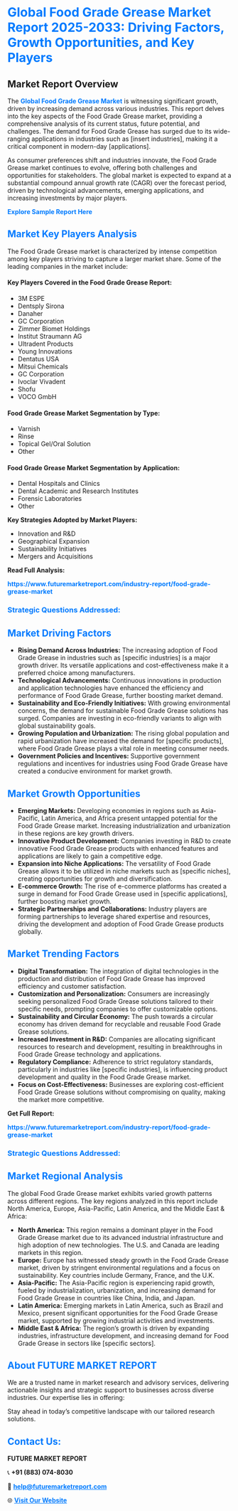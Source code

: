 <h1 style="color: #007BFF;">Global Food Grade Grease Market Report 2025-2033: Driving Factors, Growth Opportunities, and Key Players</h1>

<section id="overview">
<h2>Market Report Overview</h2>
<p>The <a href="https://www.futuremarketreport.com/industry-report/food-grade-grease-market" style="color: #007BFF; text-decoration: none;"><strong>Global Food Grade Grease Market</strong></a> is witnessing significant growth, driven by increasing demand across various industries. This report delves into the key aspects of the Food Grade Grease market, providing a comprehensive analysis of its current status, future potential, and challenges. The demand for Food Grade Grease has surged due to its wide-ranging applications in industries such as [insert industries], making it a critical component in modern-day [applications].</p>
<p>As consumer preferences shift and industries innovate, the Food Grade Grease market continues to evolve, offering both challenges and opportunities for stakeholders. The global market is expected to expand at a substantial compound annual growth rate (CAGR) over the forecast period, driven by technological advancements, emerging applications, and increasing investments by major players.</p>
</section>

<section id="overview">
<p><a href="https://www.futuremarketreport.com/request-sample/reportId=32478" style="color: #007BFF; text-decoration: none;"><strong>Explore Sample Report Here</strong></a></p>
</section>

<section id="key-players">
<h2 style="color: #007BFF;">Market Key Players Analysis</h2>
<p>The Food Grade Grease market is characterized by intense competition among key players striving to capture a larger market share. Some of the leading companies in the market include:</p>
<h4>Key Players Covered in the Food Grade Grease Report:</h4>
<ul><li>3M ESPE</li><li>Dentsply Sirona</li><li>Danaher</li><li>GC Corporation</li><li>Zimmer Biomet Holdings</li><li>Institut Straumann AG</li><li>Ultradent Products</li><li>Young Innovations</li><li>Dentatus USA</li><li>Mitsui Chemicals</li><li>GC Corporation</li><li>Ivoclar Vivadent</li><li>Shofu</li><li>VOCO GmbH</li></ul>
<h4>Food Grade Grease Market Segmentation by Type:</h4>
<ul><li>Varnish</li><li>Rinse</li><li>Topical Gel/Oral Solution</li><li>Other</li></ul>

<h4>Food Grade Grease Market Segmentation by Application:</h4>
<ul><li>Dental Hospitals and Clinics</li><li>Dental Academic and Research Institutes</li><li>Forensic Laboratories</li><li>Other</li></ul>
<p><strong>Key Strategies Adopted by Market Players:</strong></p>
<ul>
<li>Innovation and R&D</li>
<li>Geographical Expansion</li>
<li>Sustainability Initiatives</li>
<li>Mergers and Acquisitions</li>
</ul>
</section>

<section>
<p><strong>Read Full Analysis: </strong></p><a href="https://www.futuremarketreport.com/industry-report/food-grade-grease-market" style="color: #007BFF; text-decoration: none;"><strong>https://www.futuremarketreport.com/industry-report/food-grade-grease-market</strong></a>
<h3 style="color: #007BFF;">Strategic Questions Addressed:</h3>
</section>

<section id="driving-factors">
<h2 style="color: #007BFF;">Market Driving Factors</h2>
<ul>
<li><strong>Rising Demand Across Industries:</strong> The increasing adoption of Food Grade Grease in industries such as [specific industries] is a major growth driver. Its versatile applications and cost-effectiveness make it a preferred choice among manufacturers.</li>
<li><strong>Technological Advancements:</strong> Continuous innovations in production and application technologies have enhanced the efficiency and performance of Food Grade Grease, further boosting market demand.</li>
<li><strong>Sustainability and Eco-Friendly Initiatives:</strong> With growing environmental concerns, the demand for sustainable Food Grade Grease solutions has surged. Companies are investing in eco-friendly variants to align with global sustainability goals.</li>
<li><strong>Growing Population and Urbanization:</strong> The rising global population and rapid urbanization have increased the demand for [specific products], where Food Grade Grease plays a vital role in meeting consumer needs.</li>
<li><strong>Government Policies and Incentives:</strong> Supportive government regulations and incentives for industries using Food Grade Grease have created a conducive environment for market growth.</li>
</ul>
</section>

<section id="growth-opportunities">
<h2 style="color: #007BFF;">Market Growth Opportunities</h2>
<ul>
<li><strong>Emerging Markets:</strong> Developing economies in regions such as Asia-Pacific, Latin America, and Africa present untapped potential for the Food Grade Grease market. Increasing industrialization and urbanization in these regions are key growth drivers.</li>
<li><strong>Innovative Product Development:</strong> Companies investing in R&D to create innovative Food Grade Grease products with enhanced features and applications are likely to gain a competitive edge.</li>
<li><strong>Expansion into Niche Applications:</strong> The versatility of Food Grade Grease allows it to be utilized in niche markets such as [specific niches], creating opportunities for growth and diversification.</li>
<li><strong>E-commerce Growth:</strong> The rise of e-commerce platforms has created a surge in demand for Food Grade Grease used in [specific applications], further boosting market growth.</li>
<li><strong>Strategic Partnerships and Collaborations:</strong> Industry players are forming partnerships to leverage shared expertise and resources, driving the development and adoption of Food Grade Grease products globally.</li>
</ul>
</section>

<section id="trending-factors">
<h2 style="color: #007BFF;">Market Trending Factors</h2>
<ul>
<li><strong>Digital Transformation:</strong> The integration of digital technologies in the production and distribution of Food Grade Grease has improved efficiency and customer satisfaction.</li>
<li><strong>Customization and Personalization:</strong> Consumers are increasingly seeking personalized Food Grade Grease solutions tailored to their specific needs, prompting companies to offer customizable options.</li>
<li><strong>Sustainability and Circular Economy:</strong> The push towards a circular economy has driven demand for recyclable and reusable Food Grade Grease solutions.</li>
<li><strong>Increased Investment in R&D:</strong> Companies are allocating significant resources to research and development, resulting in breakthroughs in Food Grade Grease technology and applications.</li>
<li><strong>Regulatory Compliance:</strong> Adherence to strict regulatory standards, particularly in industries like [specific industries], is influencing product development and quality in the Food Grade Grease market.</li>
<li><strong>Focus on Cost-Effectiveness:</strong> Businesses are exploring cost-efficient Food Grade Grease solutions without compromising on quality, making the market more competitive.</li>
</ul>
</section>

<section>
<p><strong>Get Full Report: </strong></p><a href="https://www.futuremarketreport.com/industry-report/food-grade-grease-market" style="color: #007BFF; text-decoration: none;"><strong>https://www.futuremarketreport.com/industry-report/food-grade-grease-market</strong></a>
<h3 style="color: #007BFF;">Strategic Questions Addressed:</h3>
</section>


<section id="regional-analysis">
<h2 style="color: #007BFF;">Market Regional Analysis</h2>
<p>The global Food Grade Grease market exhibits varied growth patterns across different regions. The key regions analyzed in this report include North America, Europe, Asia-Pacific, Latin America, and the Middle East & Africa:</p>
<ul>
<li><strong>North America:</strong> This region remains a dominant player in the Food Grade Grease market due to its advanced industrial infrastructure and high adoption of new technologies. The U.S. and Canada are leading markets in this region.</li>
<li><strong>Europe:</strong> Europe has witnessed steady growth in the Food Grade Grease market, driven by stringent environmental regulations and a focus on sustainability. Key countries include Germany, France, and the U.K.</li>
<li><strong>Asia-Pacific:</strong> The Asia-Pacific region is experiencing rapid growth, fueled by industrialization, urbanization, and increasing demand for Food Grade Grease in countries like China, India, and Japan.</li>
<li><strong>Latin America:</strong> Emerging markets in Latin America, such as Brazil and Mexico, present significant opportunities for the Food Grade Grease market, supported by growing industrial activities and investments.</li>
<li><strong>Middle East & Africa:</strong> The region’s growth is driven by expanding industries, infrastructure development, and increasing demand for Food Grade Grease in sectors like [specific sectors].</li>
</ul>
</section>

<footer>
<h2 style="color: #007BFF;">About FUTURE MARKET REPORT</h2>
<p>We are a trusted name in market research and advisory services, delivering actionable insights and strategic support to businesses across diverse industries. Our expertise lies in offering:</p>

<p>Stay ahead in today’s competitive landscape with our tailored research solutions.</p>

<h2 style="color: #007BFF;">Contact Us:</h2>
<p><strong>FUTURE MARKET REPORT</strong></p>
<p>📞 <strong>+91 (883) 074-8030</strong></p>
<p>📧 <strong><a href="mailto:help@futuremarketreport.com" style="color: #007BFF;">help@futuremarketreport.com</a></strong></p>
<p>🌐 <strong><a href="https://www.futuremarketreport.com/" style="color: #007BFF;">Visit Our Website</a></strong></p>
</footer>